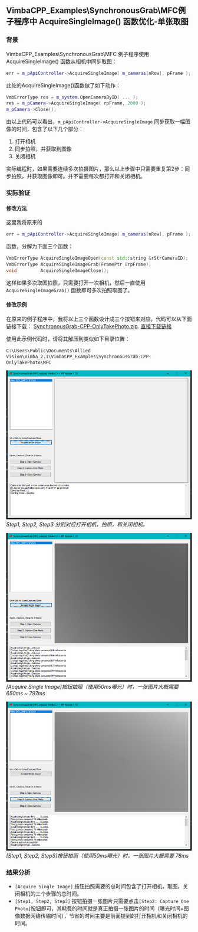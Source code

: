 VimbaCPP_Examples\SynchronousGrab\MFC例子程序中 AcquireSingleImage() 函数优化-单张取图
---

### 背景
VimbaCPP_Examples\SynchronousGrab\MFC 例子程序使用  AcquireSingleImage() 函数从相机中同步取图：        
```CPP
err = m_pApiController->AcquireSingleImage( m_cameras[nRow], pFrame );
```
此处的AcquireSingleImage()函数做了如下动作：
```CPP
VmbErrorType res = m_system.OpenCameraByID( ... ); 
res = m_pCamera->AcquireSingleImage( rpFrame, 2000 );
m_pCamera->Close(); 
```
由以上代码可以看出，`m_pApiController->AcquireSingleImage` 同步获取一幅图像的时间，包含了以下几个部分：
1. 打开相机
2. 同步拍照，并获取到图像
3. 关闭相机
   
实际编程时，如果需要连续多次拍摄图片，那么以上步骤中只需要重复第2步：同步拍照，并获取图像即可。并不需要每次都打开和关闭相机。


### 实际验证

#### 修改方法
这里我将原来的
```CPP
err = m_pApiController->AcquireSingleImage( m_cameras[nRow], pFrame );
```
函数，分解为下面三个函数：
```CPP
VmbErrorType AcquireSingleImageOpen(const std::string &rStrCameraID);
VmbErrorType AcquireSingleImageGrab(FramePtr &rpFrame);
void	     AcquireSingleImageClose();
```
这样如果多次取图拍照，只需要打开一次相机，然后一直使用 `AcquireSingleImageGrab()` 函数即可多次拍照取图了。


#### 修改示例
在原来的例子程序中，我将以上三个函数设计成三个按钮来对应。代码可以从下面链接下载： 
[SynchronousGrab-CPP-OnlyTakePhoto.zip](SynchronousGrab-CPP-OnlyTakePhoto.zip "优化版本代码"). 
[直接下载链接](https://github.com/avtcn/notes/raw/master/vimbasdk/vimba-cpp-synchronous-grab-mfc-refine/SynchronousGrab-CPP-OnlyTakePhoto.zip)

使用此示例代码时，请将其解压到类似如下目录位置：
```
C:\Users\Public\Documents\Allied Vision\Vimba_2.1\VimbaCPP_Examples\SynchronousGrab-CPP-OnlyTakePhoto\MFC
```

![](1.png)
*Step1, Step2, Step3 分别对应打开相机，拍照，和关闭相机。*


![](2.png)
*[Acquire Single Image]按钮拍照（使用50ms曝光）时，一张图片大概需要 650ms ~ 797ms*


![](3.png)
*[Step1, Step2, Step3]按钮拍照（使用50ms曝光）时，一张图片大概需要 78ms*


### 结果分析
* `[Acquire Single Image]` 按钮拍照需要的总时间包含了打开相机，取图，关闭相机的三个步骤的总时间。  
* `[Step1, Step2, Step3]` 按钮拍摄一张图片只需要点击`[Step2: Capture One Photo]`按钮即可，其耗费的时间就是真正拍摄一张图片的时间（曝光时间+图像数据网络传输时间），节省的时间主要是前面提到的打开相机和关闭相机的时间。










